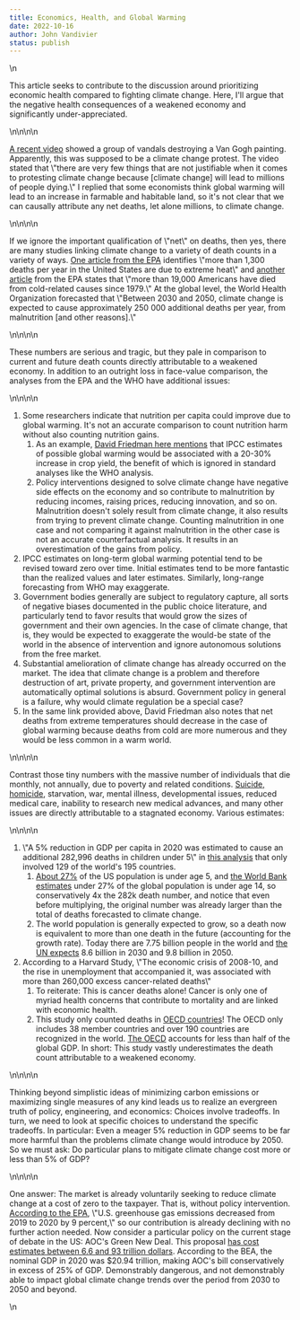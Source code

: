 ```yaml
---
title: Economics, Health, and Global Warming
date: 2022-10-16
author: John Vandivier
status: publish
---
```


<!-- wp:paragraph -->\n<p>This article seeks to contribute to the discussion around prioritizing economic health compared to fighting climate change. Here, I'll argue that the negative health consequences of a weakened economy and significantly under-appreciated.</p>\n<!-- /wp:paragraph -->\n\n<!-- wp:paragraph -->\n<p><a href=\"https://www.tiktok.com/@jameslyonsswe/video/7154727582301211946?is_from_webapp=1&amp;sender_device=pc&amp;web_id=7154889504986891822\">A recent video</a> showed a group of vandals destroying a Van Gogh painting. Apparently, this was supposed to be a climate change protest. The video stated that \"there are very few things that are not justifiable when it comes to protesting climate change because [climate change] will lead to millions of people dying.\" I replied that some economists think global warming will lead to an increase in farmable and habitable land, so it's not clear that we can causally attribute any net deaths, let alone millions, to climate change.</p>\n<!-- /wp:paragraph -->\n\n<!-- wp:paragraph -->\n<p>If we ignore the important qualification of \"net\" on deaths, then yes, there are many studies linking climate change to a variety of death counts in a variety of ways. <a href=\"https://www.epa.gov/climate-indicators/climate-change-indicators-heat-related-deaths\">One article from the EPA</a> identifies \"more than 1,300 deaths per year in the United States are due to extreme heat\" and <a href=\"https://www.epa.gov/climate-indicators/climate-change-indicators-cold-related-deaths\">another article</a> from the EPA states that \"more than 19,000 Americans have died from cold-related causes since 1979.\" At the global level, the World Health Organization forecasted that \"Between 2030 and 2050, climate change is expected to cause approximately 250 000 additional deaths per year, from malnutrition [and other reasons].\"</p>\n<!-- /wp:paragraph -->\n\n<!-- wp:paragraph -->\n<p>These numbers are serious and tragic, but they pale in comparison to current and future death counts directly attributable to a weakened economy. In addition to an outright loss in face-value comparison, the analyses from the EPA and the WHO have additional issues:</p>\n<!-- /wp:paragraph -->\n\n<!-- wp:list {\"ordered\":true} -->\n<ol><li>Some researchers indicate that nutrition per capita could improve due to global warming. It's not an accurate comparison to count nutrition harm without also counting nutrition gains.<ol><li>As an example, <a href=\"https://www.youtube.com/watch?v=euL39f1kins\">David Friedman here mentions</a> that IPCC estimates of possible global warming would be associated with a 20-30% increase in crop yield, the benefit of which is ignored in standard analyses like the WHO analysis.</li><li>Policy interventions designed to solve climate change have negative side effects on the economy and so contribute to malnutrition by reducing incomes, raising prices, reducing innovation, and so on. Malnutrition doesn't solely result from climate change, it also results from trying to prevent climate change. Counting malnutrition in one case and not comparing it against malnutrition in the other case is not an accurate counterfactual analysis. It results in an overestimation of the gains from policy.</li></ol></li><li>IPCC estimates on long-term global warming potential tend to be revised toward zero over time. Initial estimates tend to be more fantastic than the realized values and later estimates. Similarly, long-range forecasting from WHO may exaggerate.</li><li>Government bodies generally are subject to regulatory capture, all sorts of negative biases documented in the public choice literature, and particularly tend to favor results that would grow the sizes of government and their own agencies. In the case of climate change, that is, they would be expected to exaggerate the would-be state of the world in the absence of intervention and ignore autonomous solutions from the free market.</li><li>Substantial amelioration of climate change has already occurred on the market. The idea that climate change is a problem and therefore destruction of art, private property, and government intervention are automatically optimal solutions is absurd. Government policy in general is a failure, why would climate regulation be a special case?</li><li>In the same link provided above, David Friedman also notes that net deaths from extreme temperatures should decrease in the case of global warming because deaths from cold are more numerous and they would be less common in a warm world.</li></ol>\n<!-- /wp:list -->\n\n<!-- wp:paragraph -->\n<p>Contrast those tiny numbers with the massive number of individuals that die monthly, not annually, due to poverty and related conditions. <a href=\"https://www.ncbi.nlm.nih.gov/pmc/articles/PMC3855327/\">Suicide, homicide</a>, starvation, war, mental illness, developmental issues, reduced medical care, inability to research new medical advances, and many other issues are directly attributable to a stagnated economy. Various estimates:</p>\n<!-- /wp:paragraph -->\n\n<!-- wp:list {\"ordered\":true} -->\n<ol><li>\"A 5% reduction in GDP per capita in 2020 was estimated to cause an additional 282,996 deaths in children under 5\" in <a href=\"https://journals.plos.org/plosone/article?id=10.1371/journal.pone.0263245\">this analysis</a> that only involved 129 of the world's 195 countries.<ol><li><a href=\"https://datacenter.kidscount.org/data/tables/101-child-population-by-age-group#detailed/1/any/false/574,1729,37,871,870,573,869,36,868,867/62,63,64,6,4693/419,420\">About 27%</a> of the US population is under age 5, and <a href=\"https://data.worldbank.org/indicator/SP.POP.0014.TO.ZS\">the World Bank estimates</a> under 27% of the global population is under age 14, so conservatively 4x the 282k death number, and notice that even before multiplying, the original number was already larger than the total of deaths forecasted to climate change.</li><li>The world population is generally expected to grow, so a death now is equivalent to more than one death in the future (accounting for the growth rate). Today there are 7.75 billion people in the world and <a href=\"https://www.un.org/en/desa/world-population-projected-reach-98-billion-2050-and-112-billion-2100\">the UN expects</a> 8.6 billion in 2030 and 9.8 billion in 2050.</li></ol></li><li>According to a Harvard Study, \"The economic crisis of 2008-10, and the rise in unemployment that accompanied it, was associated with more than 260,000 excess cancer-related deaths\"<ol><li>To reiterate: This is cancer deaths alone! Cancer is only one of myriad health concerns that contribute to mortality and are linked with economic health.</li><li>This study only counted deaths in <a href=\"https://www.hsph.harvard.edu/news/press-releases/economic-downturn-excess-cancer-deaths-atun/\">OECD countries</a>! The OECD only includes 38 member countries and over 190 countries are recognized in the world. <a href=\"https://en.wikipedia.org/w/index.php?title=OECD&amp;oldid=1114562386\">The OECD</a> accounts for less than half of the global GDP. In short: This study vastly underestimates the death count attributable to a weakened economy.</li></ol></li></ol>\n<!-- /wp:list -->\n\n<!-- wp:paragraph -->\n<p>Thinking beyond simplistic ideas of minimizing carbon emissions or maximizing single measures of any kind leads us to realize an evergreen truth of policy, engineering, and economics: Choices involve tradeoffs. In turn, we need to look at specific choices to understand the specific tradeoffs. In particular: Even a meager 5% reduction in GDP seems to be far more harmful than the problems climate change would introduce by 2050. So we must ask: Do particular plans to mitigate climate change cost more or less than 5% of GDP?</p>\n<!-- /wp:paragraph -->\n\n<!-- wp:paragraph -->\n<p>One answer: The market is already voluntarily seeking to reduce climate change at a cost of zero to the taxpayer. That is, without policy intervention. <a href=\"https://www.epa.gov/climate-indicators/climate-change-indicators-us-greenhouse-gas-emissions\">According to the EPA</a>, \"U.S. greenhouse gas emissions decreased from 2019 to 2020 by 9 percent,\" so our contribution is already declining with no further action needed. Now consider a particular policy on the current stage of debate in the US: AOC's Green New Deal. This proposal <a href=\"http://factcheck.org/2019/03/how-much-will-the-green-new-deal-cost/\">has cost estimates between 6.6 and 93 trillion dollars</a>. According to the BEA, the nominal GDP in 2020 was $20.94 trillion, making AOC's bill conservatively in excess of 25% of GDP. Demonstrably dangerous, and not demonstrably able to impact global climate change trends over the period from 2030 to 2050 and beyond.</p>\n<!-- /wp:paragraph -->